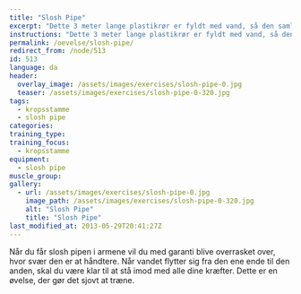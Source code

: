 ```yaml
---
title: "Slosh Pipe"
excerpt: "Dette 3 meter lange plastikrør er fyldt med vand, så den samlede vægt cirka er 18 kg. Slosh pipen bæres vandret foran på brystet med albuerne under røret fra et punkt til et andet."
instructions: "Dette 3 meter lange plastikrør er fyldt med vand, så den samlede vægt cirka er 18 kg. Slosh pipen bæres vandret foran på brystet med albuerne under røret fra et punkt til et andet."
permalink: /oevelse/slosh-pipe/
redirect_from: /node/513
id: 513
language: da
header:
  overlay_image: /assets/images/exercises/slosh-pipe-0.jpg
  teaser: /assets/images/exercises/slosh-pipe-0-320.jpg
tags:
  - kropsstamme
  - slosh pipe
categories:
training_type: 
training_focus: 
  - kropsstamme
equipment:
  - slosh pipe
muscle_group:
gallery:
  - url: /assets/images/exercises/slosh-pipe-0.jpg
    image_path: /assets/images/exercises/slosh-pipe-0-320.jpg
    alt: "Slosh Pipe"
    title: "Slosh Pipe"
last_modified_at: 2013-05-29T20:41:27Z
---
```


Når du får slosh pipen i armene vil du med garanti blive overrasket over, hvor svær den er at håndtere. Når vandet flytter sig fra den ene ende til den anden, skal du være klar til at stå imod med alle dine kræfter. Dette er en øvelse, der gør det sjovt at træne.

